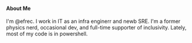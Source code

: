 #### About Me

I'm @efrec.
I work in IT as an infra enginerr and newb SRE.
I'm a former physics nerd, occasional dev, and full-time supporter of inclusivity.
Lately, most of my code is in powershell.
